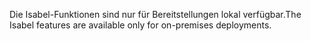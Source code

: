 <span data-ttu-id="a721e-101">Die Isabel-Funktionen sind nur für Bereitstellungen lokal verfügbar.</span><span class="sxs-lookup"><span data-stu-id="a721e-101">The Isabel features are available only for on-premises deployments.</span></span>